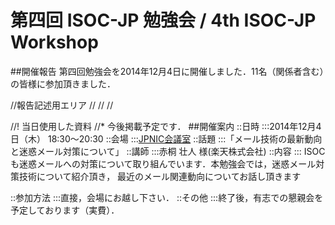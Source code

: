 # 第四回 ISOC-JP 勉強会 / 4th ISOC-JP Workshop
##開催報告
第四回勉強会を2014年12月4日に開催しました．11名（関係者含む）の皆様に参加頂きました．

//報告記述用エリア
//
//
//

//! 当日使用した資料
//* 今後掲載予定です．
##開催案内
::日時
:::2014年12月4日（木） 18:30〜20:30
::会場
:::[JPNIC会議室](https://www.nic.ad.jp/ja/profile/map.html)
::話題
:::「メール技術の最新動向と迷惑メール対策について」
::講師
:::赤桐 壮人 様(楽天株式会社)
::内容
::: ISOC も迷惑メールへの対策について取り組んでいます．本勉強会では，迷惑メール対策技術について紹介頂き， 最近のメール関連動向についてお話し頂きます

::参加方法
:::直接，会場にお越し下さい．
::その他
:::終了後，有志での懇親会を予定しております（実費）．
